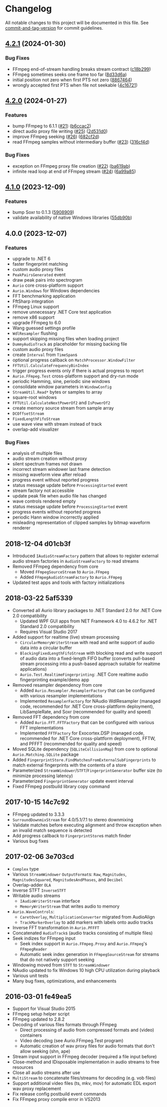 # Changelog

All notable changes to this project will be documented in this file. See [commit-and-tag-version](https://github.com/absolute-version/commit-and-tag-version) for commit guidelines.

## [4.2.1](https://github.com/protyposis/Aurio/compare/v4.2.0...v4.2.1) (2024-01-30)


### Bug Fixes

* FFmpeg end-of-stream handling breaks stream contract ([c18b299](https://github.com/protyposis/Aurio/commit/c18b29947535beed25957a0380f741b78cccc168))
* FFmpeg sometimes seeks one frame too far ([8d33d6a](https://github.com/protyposis/Aurio/commit/8d33d6a9a96c929ca9bff2295fc828b76ad812d1))
* initial position not zero when first PTS not zero ([8867464](https://github.com/protyposis/Aurio/commit/88674643560ecc977f4048434eb3ac553d3e1582))
* wrongly accepted first PTS when file not seekable ([4c16721](https://github.com/protyposis/Aurio/commit/4c167213c10fc5ebf02b5b00e4b7f18fb60e4b32))

## [4.2.0](https://github.com/protyposis/Aurio/compare/v4.1.0...v4.2.0) (2024-01-27)


### Features

* bump FFmpeg to 6.1.1 ([#21](https://github.com/protyposis/Aurio/issues/21)) ([b6ccac2](https://github.com/protyposis/Aurio/commit/b6ccac2da94bd40089d58e9b14bd26054c759a38))
* direct audio proxy file writing ([#25](https://github.com/protyposis/Aurio/issues/25)) ([2d531d0](https://github.com/protyposis/Aurio/commit/2d531d024724483c32f7a7fab7861d653f72b6f3))
* improve FFmpeg seeking ([#26](https://github.com/protyposis/Aurio/issues/26)) ([682cf2d](https://github.com/protyposis/Aurio/commit/682cf2d3d49359d8f8678a95ccb205e73f89f819))
* read FFmpeg samples without intermediary buffer ([#23](https://github.com/protyposis/Aurio/issues/23)) ([316cf4d](https://github.com/protyposis/Aurio/commit/316cf4d42e913288bfea200568e69b00554bcda8))


### Bug Fixes

* exception on FFmpeg proxy file creation ([#22](https://github.com/protyposis/Aurio/issues/22)) ([ba619ab](https://github.com/protyposis/Aurio/commit/ba619abc8c41b45c00031c508e0ca67222d43d5a))
* infinite read loop at end of FFmpeg stream ([#24](https://github.com/protyposis/Aurio/issues/24)) ([6a99a85](https://github.com/protyposis/Aurio/commit/6a99a854add499bba1773eb93d18eb44693d5c2a))

## [4.1.0](https://github.com/protyposis/Aurio/compare/v4.0.0...v4.1.0) (2023-12-09)


### Features

* bump Soxr to 0.1.3 ([5908909](https://github.com/protyposis/Aurio/commit/5908909f9e99f75169b2cdf25f6762cd5059ba90))
* validate availability of native Windows libraries ([55db90b](https://github.com/protyposis/Aurio/commit/55db90b430b853c52099bcb308b80f024e4247e7))

## 4.0.0 (2023-12-07)

### Features

* upgrade to .NET 6
* faster fingerprint matching
* custom audio proxy files
* `PeakPairsGenerated` event
* draw peak pairs into spectrogram
* `Aurio` core cross-platform support
* `Aurio.Windows` for Windows dependencies
* FFT benchmarking application
* FftSharp integration
* FFmpeg Linux support
* remove unnecessary .NET Core test application
* remove x86 support
* upgrade FFmpeg to 6.0
* Wang guessed settings profile
* `WdlResampler` flushing
* support skipping missing files when loading project
* `DummyAudioTrack` as placeholder for missing backing file
* custom audio proxy files
* create `Interval` from `TimeSpan`s
* optional progress callback on `MatchProcessor.WindowFilter`
* `FFTUtil.CalculateFrequencyBinIndex`
* trigger progress events only if there is actual progress to report
* `Aurio.FFmpeg.Test` cross-platform support and dry-run mode
* periodic Hamming, sine, periodic sine windows
* consolidate window parameters in `WindowConfig`
* `StreamUtil.Read*` bytes or samples to array
* square-root windows
* `FFTUtil.CalculateNextPowerOf2` and `IsPowerOf2`
* create memory source stream from sample array
* `DCOffsetStream`
* `FixedLengthFifoStream`
* use wave view with stream instead of track
* overlap-add visualizer

### Bug Fixes

* analysis of multiple files
* audio stream creation without proxy
* silent spectrum frames not drawn
* incorrect stream windower last frame detection
* missing waveform view after reload
* progress event without reported progress
* status message update before `ProcessingStarted` event
* stream factory not accessible
* update peak file when audio file has changed
* wave controls rendered empty
* status message update before `ProcessingStarted` event
* progress events without reported progress
* periodic Hann window incorrectly applied
* misleading representation of clipped samples by bitmap waveform renderer

## 2018-12-04 d01cb3f
* Introduced `IAudioStreamFactory` pattern that allows to register external audio stream factories in `AudioStreamFactory` to read streams
* Removed FFmpeg dependency from core
  * Moved `FFmpegSourceStream` to `Aurio.FFmpeg`
  * Added `FFmpegAudioStreamFactory` to `Aurio.FFmpeg`
* Updated test apps and tools with factory initializations

## 2018-03-22 5af5339
* Converted all Aurio library packages to .NET Standard 2.0 for .NET Core 2.0 compatibility
  * Updated WPF GUI apps from NET Framework 4.0 to 4.6.2 for .NET Standard 2.0 compatibility
  * Requires Visual Studio 2017
* Added support for realtime (live) stream processing
  * `CircularMemoryWriterStream` with read and write support of audio data into a circular buffer
  * `BlockingFixedLengthFifoStream` with blocking read and write support of audio data into a fixed-length FIFO buffer (converts pull-based stream processing into a push-based approach suitable for realtime applications)
  * `Aurio.Test.RealtimeFingerprinting`: .NET Core realtime audio fingerprinting example/demo app  
* Removed resampler dependency from core
  * Added `Aurio.Resampler.ResamplerFactory` that can be configured with various resampler implementations
  * Implemented `ResamplerFactory` for NAudio WdlResampler (managed code, recommended for .NET Core cross-plattform deployment), LibSampleRate, and Soxr (recommended for quality and speed)
* Removed FFT dependency from core
  * Added `Aurio.FFT.FFTFactory` that can be configured with various FFT implementations
  * Implemented `FFTFactory` for Exocortex.DSP (managed code, recommended for .NET Core cross-plattform deployment), FFTW, and PFFFT (recommended for quality and speed) 
* Moved SQLite dependency (`SQLiteCollisionMap`) from core to optional `Aurio.Matching.SQLite` package 
* Added `FingerprintStore.FindMatchesFromExternalSubFingerprints` to match external fingerprints with the contents of a store
* Parameterized `StreamWindower`/`STFT`/`FingerprintGenerator` buffer size (to minimize processing latency)
* Parameterized `FingerprintGenerator` update event interval
* Fixed FFmpeg postbuild library copy command 

## 2017-10-15 14c7c92
* FFmpeg updated to 3.3.3
* `SurroundDownmixStream` for 4.0/5.1/7.1 to stereo downmixing
* Validate matches before executing alignment and throw exception when an invalid match sequence is detected
* Add progress callback to `FingerprintStore`s match finder
* Various bug fixes

## 2017-02-06 3e703cd

* `Complex` type
* Various `StreamWindower` `OutputFormat`s: `Raw`, `Magnitudes`, `MagnitudesSquared`, `MagnitudesAndPhases`, and `Decibel`
* Overlap-adder `OLA`
* Inverse STFT `InverseSTFT`
* Writable audio streams
  * `IAudioWriterStream` interface
  * `MemoryWriterStream` that writes audio to memory
* `Aurio.WaveControls`:
  * `CaretOverlay`, `MultiplicationConverter` migrated from AudioAlign
  * `TrackMarkerOverlay` to add markers with labels onto audio tracks
* Inverse FFT transformation in `Aurio.PFFFT`
* Concatenated `AudioTrack`s (audio tracks consisting of multiple files)
* Seek indizes for FFmpeg input
  * Seek index support in `Aurio.FFmpeg.Proxy` and `Aurio.FFmpeg`'s `FFmpegReader`
  * Automatic seek index generation in `FFmpegSourceStream` for streams that do not natively support seeking
* Windowing moved from `STFT` to `StreamWindower`
* NAudio updated to fix Windows 10 high CPU utilization during playback
* Various unit tests
* Many bug fixes, optimizations, and enhancements

## 2016-03-01 fe49ea5

* Support for Visual Studio 2015
* FFmpeg setup helper script
* FFmpeg updated to 2.8.2
* Decoding of various files formats through FFmpeg
  * Direct processing of audio from compressed formats and (video) containers
  * Video decoding (see Aurio.FFmpeg.Test program)
  * Automatic creation of wav proxy files for audio formats that don't allow seeking (shn, ape)
* Stream input support in FFmpeg decoder (required a file input before)
* Close-method and IDisposable implementation in audio streams to free resources
* Close all audio streams after use
* `MultiStream` to concatenate files/streams for decoding (e.g. vob files) 
* Support additional video files (ts, mkv, mov) for automatic EDL export wav proxy replacement
* Fix release config postbuild event commands
* Fix FFmpeg proxy compile error in VS2013
